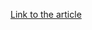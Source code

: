 [Link to the article](https://www.akamai.com/blog/security/detecting-malicious-javascript-with-swg)
